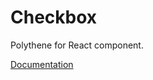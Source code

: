 # Checkbox

Polythene for React component.

[Documentation](https://github.com/ArthurClemens/polythene/blob/master/packages/docs/components/react/checkbox.md)
